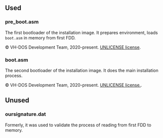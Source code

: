 ## Used
### pre_boot.asm
The first bootloader of the installation image. It prepares environment, loads `boot.asm` in memory from first FDD.

:copyright: VH-DOS Development Team, 2020-present. [UNLICENSE license](https://unlicense.org).

### boot.asm
The second bootloader of the installation image. It does the main installation process.

:copyright: VH-DOS Development Team, 2020-present. [UNLICENSE license.](https://unlicense.org).

## Unused
### oursignature.dat
Formerly, it was used to validate the process of reading from first FDD to memory.
